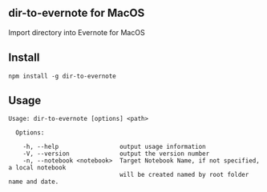 ## dir-to-evernote for MacOS
Import directory into Evernote for MacOS

## Install
```
npm install -g dir-to-evernote
```
## Usage

```
Usage: dir-to-evernote [options] <path>

  Options:

    -h, --help                 output usage information
    -V, --version              output the version number
    -n, --notebook <notebook>  Target Notebook Name, if not specified, a local notebook
                               will be created named by root folder name and date.
```
